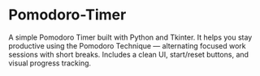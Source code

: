 # Pomodoro-Timer
A simple Pomodoro Timer built with Python and Tkinter. It helps you stay productive using the Pomodoro Technique — alternating focused work sessions with short breaks. Includes a clean UI, start/reset buttons, and visual progress tracking.
